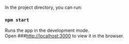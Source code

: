 In the project directory, you can run:

### `npm start`

Runs the app in the development mode.<br />
Open ###[http://localhost:3000](http://localhost:3000) to view it in the browser.

